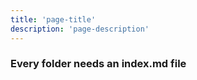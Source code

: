 ```yaml
---
title: 'page-title'
description: 'page-description'
---
```


### Every folder needs an index.md file
